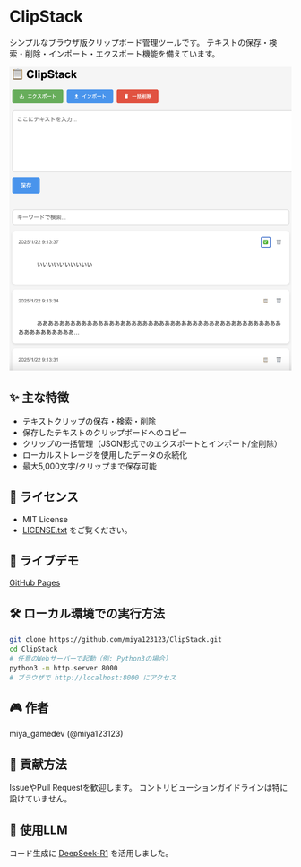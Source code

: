 # ClipStack

シンプルなブラウザ版クリップボード管理ツールです。
テキストの保存・検索・削除・インポート・エクスポート機能を備えています。

![スクリーンショット](https://github.com/miya123123/ClipStack/blob/main/screenshot.png)

## ✨ 主な特徴
- テキストクリップの保存・検索・削除
- 保存したテキストのクリップボードへのコピー
- クリップの一括管理（JSON形式でのエクスポートとインポート/全削除）
- ローカルストレージを使用したデータの永続化
- 最大5,000文字/クリップまで保存可能

## 📜 ライセンス
- MIT License 
- [LICENSE.txt](https://github.com/miya123123/ClipStack/blob/main/LICENSE.txt) をご覧ください。

## 🚀 ライブデモ
[GitHub Pages](https://miya123123.github.io/ClipStack/)

## 🛠️ ローカル環境での実行方法
```bash
git clone https://github.com/miya123123/ClipStack.git
cd ClipStack
# 任意のWebサーバーで起動（例: Python3の場合）
python3 -m http.server 8000
# ブラウザで http://localhost:8000 にアクセス
```

## 🎮 作者
miya_gamedev (@miya123123)

## 🤝 貢献方法
IssueやPull Requestを歓迎します。
コントリビューションガイドラインは特に設けていません。

## 🤖 使用LLM
コード生成に [DeepSeek-R1](https://api-docs.deepseek.com/news/news250120) を活用しました。